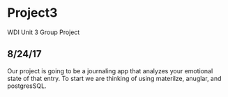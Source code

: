 # Project3
WDI Unit 3 Group Project

8/24/17
--------

Our project is going to be a journaling app that analyzes your emotional state of that entry. To start we are thinking of using materilze, anuglar, and postgresSQL. 

